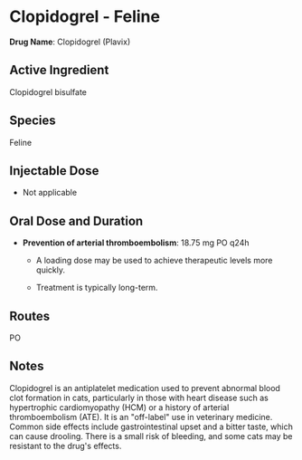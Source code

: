 # Clopidogrel - Feline

**Drug Name**: Clopidogrel (Plavix)

## Active Ingredient

Clopidogrel bisulfate

## Species

Feline

## Injectable Dose

* Not applicable

## Oral Dose and Duration

* **Prevention of arterial thromboembolism**: 18.75 mg PO q24h

  * A loading dose may be used to achieve therapeutic levels more quickly.

  * Treatment is typically long-term.

## Routes

PO

## Notes

Clopidogrel is an antiplatelet medication used to prevent abnormal blood clot formation in cats, particularly in those with heart disease such as hypertrophic cardiomyopathy (HCM) or a history of arterial thromboembolism (ATE). It is an "off-label" use in veterinary medicine. Common side effects include gastrointestinal upset and a bitter taste, which can cause drooling. There is a small risk of bleeding, and some cats may be resistant to the drug's effects.